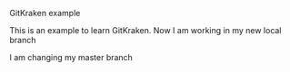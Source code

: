 GitKraken example

This is an example to learn GitKraken.
Now I am working in my new local branch

I am changing my master branch
